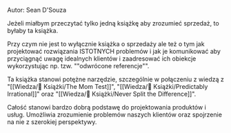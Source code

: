 Autor: Sean D'Souza

Jeżeli miałbym przeczytać tylko jedną książkę aby zrozumieć sprzedaż, to byłaby ta książka. 

Przy czym nie jest to wyłącznie książka o sprzedaży ale też o tym jak projektować rozwiązania ISTOTNYCH problemów i jak je komunikować aby przyciągnąć uwagę idealnych klientów i zaadresować ich obiekcje wykorzystując np. tzw. ""odwrócone referencje"". 

Ta książka stanowi potężne narzędzie, szczególnie w połączeniu z wiedzą z "[[Wiedza/📖 Książki/The Mom Test]]", "[[Wiedza/📖 Książki/Predictably Irrational]]" oraz "[[Wiedza/📖 Książki/Never Split the Difference]]". 

Całość stanowi bardzo dobrą podstawę do projektowania produktów i usług. Umożliwia zrozumienie problemów naszych klientów oraz spojrzenie na nie z szerokiej perspektywy.